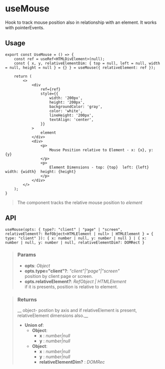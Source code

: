 # useMouse
Hook to track mouse position also in relationship with an element. It works with pointerEvents.

## Usage

```tsx
export const UseMouse = () => {
	const ref = useRef<HTMLDivElement>(null);
	const { x, y, relativeElementDim: { top = null, left = null, width = null, height = null } = {} } = useMouse({ relativeElement: ref });

	return (
		<>
			<div
				ref={ref}
				style={{
					width: '200px',
					height: '200px',
					backgroundColor: 'gray',
					color: 'white',
					lineHeight: '200px',
					textAlign: 'center',
				}}
			>
				element
			</div>
			<div>
				<p>
					Mouse Position relative to Element - x: {x}, y: {y}
				</p>
				<p>
					Element Dimensions - top: {top}  left: {left}  width: {width}  height: {height}
				</p>
			</div>
		</>
	);
}
```

> The component tracks the relative mouse position to _element_


## API

```tsx
useMouse(opts: { type?: "client" | "page" | "screen", relativeElement?: RefObject<HTMLElement | null> | HTMLElement } = { type: "client" }): { x: number | null, y: number | null } | { x: number | null, y: number | null, relativeElementDim?: DOMRect } 
```

> ### Params
>
> - __opts__: _Object_
> - __opts.type="client"?__: _"client"|"page"|"screen"_  
position by client page or screen.
> - __opts.relativeElement?__: _RefObject<HTMLElement> | HTMLElement_  
if it is presents, position is relative to element.
>

> ### Returns
>
> __ object- postion by axis and if relativeElement is present, relativeElement dimensions also.__
> - __Union of__:  
>     - __Object__:  
>         - __x__ : _number|null_  
>         - __y__ : _number|null_  
>     - __Object__:  
>         - __x__ : _number|null_  
>         - __y__ : _number|null_  
>         - __relativeElementDim?__ : _DOMRec_  
>